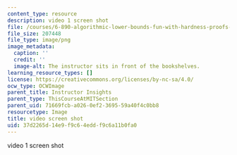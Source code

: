 ```yaml
---
content_type: resource
description: video 1 screen shot
file: /courses/6-890-algorithmic-lower-bounds-fun-with-hardness-proofs-fall-2014/37d2265d14e9f9c64eddf9c6a11b0fa0_video1.png
file_size: 207448
file_type: image/png
image_metadata:
  caption: ''
  credit: ''
  image-alt: The instructor sits in front of the bookshelves.
learning_resource_types: []
license: https://creativecommons.org/licenses/by-nc-sa/4.0/
ocw_type: OCWImage
parent_title: Instructor Insights
parent_type: ThisCourseAtMITSection
parent_uid: 71669fcb-a026-0ef2-3695-59a40f4c0bb8
resourcetype: Image
title: video screen shot
uid: 37d2265d-14e9-f9c6-4edd-f9c6a11b0fa0
---
```

video 1 screen shot